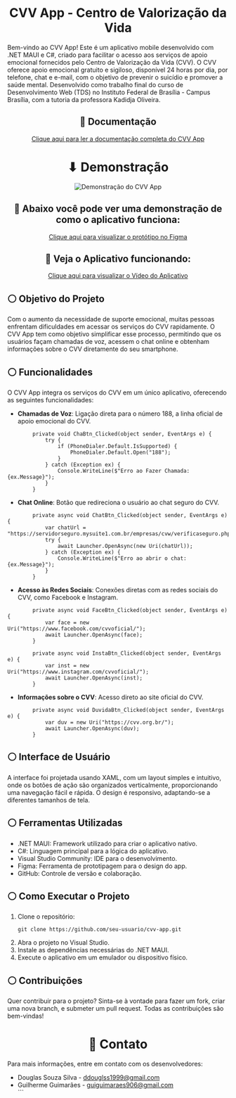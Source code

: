 <h1 align="center">CVV App - Centro de Valorização da Vida</h1>

<p>Bem-vindo ao CVV App! Este é um aplicativo mobile desenvolvido com .NET MAUI e C#, criado para facilitar o acesso aos serviços de apoio emocional fornecidos pelo Centro de Valorização da Vida (CVV). O CVV oferece apoio emocional gratuito e sigiloso, disponível 24 horas por dia, por telefone, chat e e-mail, com o objetivo de prevenir o suicídio e promover a saúde mental. Desenvolvido como trabalho final do curso de Desenvolvimento Web (TDS) no Instituto Federal de Brasília - Campus Brasília, com a tutoria da professora Kadidja Oliveira.</p>

<section>
            <h1 align="center">📃 Documentação</h1>
            <p align="center">
                <a href="https://drive.google.com/file/d/1DtWBoFHUyJboX08aTTFflzYkCoM8q4x6/view?usp=sharing">Clique aqui para ler a documentação completa do CVV App</a>
            </p>
        </section>

<h1 align="center">⬇ Demonstração</h1>

<p align="center">
  <img src="https://github.com/user-attachments/assets/b6e6c91f-4fb6-4bcb-b7d7-26b186e7ef6b" alt="Demonstração do CVV App" />
</p>

<h2 align="center">📱 Abaixo você pode ver uma demonstração de como o aplicativo funciona:</h2>
<p align="center">
  <a href="https://www.figma.com/proto/FbJ7ZX04wGpkE9wnl2xjoA/CVV-APP?node-id=20-28&node-type=canvas&t=2csSPgefAZgBADcE-0&scaling=scale-down&content-scaling=fixed&page-id=20%3A27">Clique aqui para visualizar o protótipo no Figma</a>
</p>

<h2 align="center">📲 Veja o Aplicativo funcionando: </h2>
<p align="center">
  <a href="https://drive.google.com/file/d/1t9rklULcccuuS-tolU1Mk9PMuX5ZZFHw/view?usp=sharing">Clique aqui para visualizar o Vídeo do Aplicativo</a>
</p>

<h2 align="left">⚪ Objetivo do Projeto</h2>
<p>Com o aumento da necessidade de suporte emocional, muitas pessoas enfrentam dificuldades em acessar os serviços do CVV rapidamente. O CVV App tem como objetivo simplificar esse processo, permitindo que os usuários façam chamadas de voz, acessem o chat online e obtenham informações sobre o CVV diretamente do seu smartphone.</p>

<h2 align="left">⚪ Funcionalidades</h2>
<p>O CVV App integra os serviços do CVV em um único aplicativo, oferecendo as seguintes funcionalidades:</p>

<ul>
  <li><b>Chamadas de Voz</b>: Ligação direta para o número 188, a linha oficial de apoio emocional do CVV.</li>
</ul>


            private void ChaBtn_Clicked(object sender, EventArgs e) {
                try {
                    if (PhoneDialer.Default.IsSupported) {
                        PhoneDialer.Default.Open("188");
                    }
                } catch (Exception ex) {
                    Console.WriteLine($"Erro ao Fazer Chamada: {ex.Message}");
                }
            }

<ul>
<li><b>Chat Online</b>: Botão que redireciona o usuário ao chat seguro do CVV.</li>
</ul>

            private async void ChatBtn_Clicked(object sender, EventArgs e) {
                var chatUrl = "https://servidorseguro.mysuite1.com.br/empresas/cvw/verificaseguro.php";
                try {
                    await Launcher.OpenAsync(new Uri(chatUrl));
                } catch (Exception ex) {
                    Console.WriteLine($"Erro ao abrir o chat: {ex.Message}");
                }
            }

<ul> <li><b>Acesso às Redes Sociais</b>: Conexões diretas com as redes sociais do CVV, como Facebook e Instagram.</li> </ul>

            private async void FaceBtn_Clicked(object sender, EventArgs e) {
                var face = new Uri("https://www.facebook.com/cvvoficial/");
                await Launcher.OpenAsync(face);
            }
            
            private async void InstaBtn_Clicked(object sender, EventArgs e) {
                var inst = new Uri("https://www.instagram.com/cvvoficial/");
                await Launcher.OpenAsync(inst);
            }

<ul> <li><b>Informações sobre o CVV</b>: Acesso direto ao site oficial do CVV.</li> </ul>

            private async void DuvidaBtn_Clicked(object sender, EventArgs e) {
                var duv = new Uri("https://cvv.org.br/");
                await Launcher.OpenAsync(duv);
            }

<h2 align="left">⚪ Interface de Usuário</h2> <p>A interface foi projetada usando XAML, com um layout simples e intuitivo, onde os botões de ação são organizados verticalmente, proporcionando uma navegação fácil e rápida. O design é responsivo, adaptando-se a diferentes tamanhos de tela.</p> <h2 align="left">⚪ Ferramentas Utilizadas</h2> <ul> <li>.NET MAUI: Framework utilizado para criar o aplicativo nativo.</li> <li>C#: Linguagem principal para a lógica do aplicativo.</li> <li>Visual Studio Community: IDE para o desenvolvimento.</li> <li>Figma: Ferramenta de prototipagem para o design do app.</li> <li>GitHub: Controle de versão e colaboração.</li> </ul> <h2 align="left">⚪ Como Executar o Projeto</h2> <ol> <li>Clone o repositório: <pre><code>git clone https://github.com/seu-usuario/cvv-app.git</code></pre> </li> <li>Abra o projeto no Visual Studio.</li> <li>Instale as dependências necessárias do .NET MAUI.</li> <li>Execute o aplicativo em um emulador ou dispositivo físico.</li> </ol> <h2 align="left">⚪ Contribuições</h2> <p>Quer contribuir para o projeto? Sinta-se à vontade para fazer um fork, criar uma nova branch, e submeter um pull request. Todas as contribuições são bem-vindas!</p> <h1 align="center">📩 Contato</h1> <p align="left">Para mais informações, entre em contato com os desenvolvedores:</p> <ul> <li>Douglas Souza Silva - <a href="mailto:ddouglss1999@gmail.com">ddouglss1999@gmail.com</a></li> <li>Guilherme Guimarães - <a href="mailto:guiguimaraes906@gmail.com">guiguimaraes906@gmail.com</a></li>  ```









